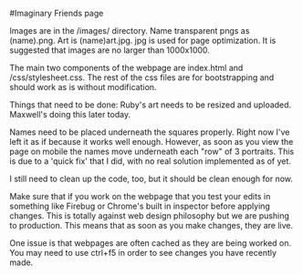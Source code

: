 #Imaginary Friends page

Images are in the /images/ directory. Name transparent pngs as (name).png. Art is (name)art.jpg. jpg is used for page optimization. It is suggested that images are no larger than 1000x1000.

The main two components of the webpage are index.html and /css/stylesheet.css. The rest of the css files are for bootstrapping and should work as is without modification. 

Things that need to be done: Ruby's art needs to be resized and uploaded. Maxwell's doing this later today.

Names need to be placed underneath the squares properly. Right now I've left it as if because it works well enough. However, as soon as you view the page on mobile the names move underneath each "row" of 3 portraits. This is due to a 'quick fix' that I did, with no real solution implemented as of yet.

I still need to clean up the code, too, but it should be clean enough for now. 

Make sure that if you work on the webpage that you test your edits in something like Firebug or Chrome's built in inspector before applying changes. This is totally against web design philosophy but we are pushing to production. This means that as soon as you make changes, they are live.

One issue is that webpages are often cached as they are being worked on. You may need to use ctrl+f5 in order to see changes you have recently made. 
